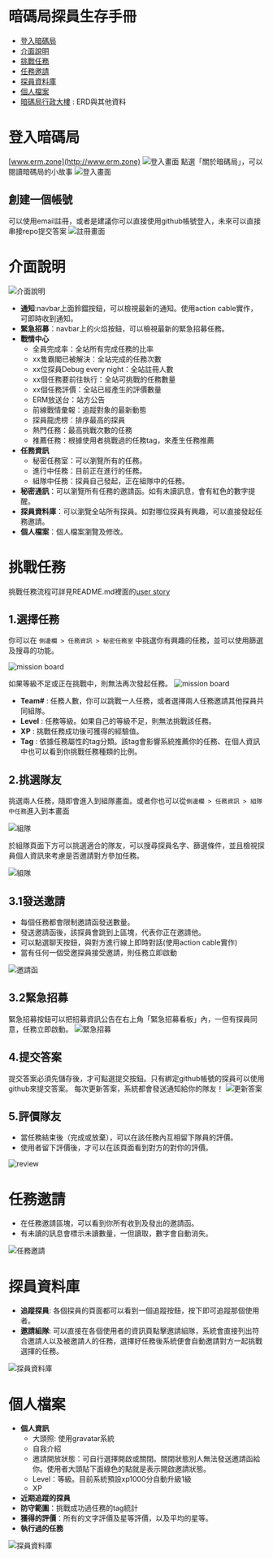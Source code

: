 # 暗碼局探員生存手冊
 * [登入暗碼局](#登入暗碼局)
 * [介面說明](#介面說明)
 * [挑戰任務](#挑戰任務)
 * [任務邀請](#任務邀請)
 * [探員資料庫](#探員資料庫)
 * [個人檔案](#個人檔案)
 * [暗碼局行政大樓](#暗碼局行政大樓) : ERD與其他資料
 
# 登入暗碼局
[www.erm.zone](http://www.erm.zone)
![登入畫面](https://github.com/max-red-egg/pic_for_web/raw/master/public_1.png)
點選「關於暗碼局」，可以閱讀暗碼局的小故事
![登入畫面](https://github.com/max-red-egg/pic_for_web/raw/master/public_2.png)

## 創建一個帳號
可以使用email註冊，或者是建議你可以直接使用github帳號登入，未來可以直接串接repo提交答案
![註冊畫面](https://github.com/max-red-egg/pic_for_web/raw/master/public_3.png)


# 介面說明
![介面說明](https://github.com/max-red-egg/pic_for_web/raw/master/interface.png)
- **通知**:navbar上面鈴鐺按鈕，可以檢視最新的通知。使用action cable實作，可即時收到通知。
- **緊急招募**：navbar上的火焰按鈕，可以檢視最新的緊急招募任務。
- **戰情中心**
   - 全員完成率：全站所有完成任務的比率
   - xx隻霸閣已被解決：全站完成的任務次數
   - xx位探員Debug every night：全站註冊人數
   - xx個任務要前往執行：全站可挑戰的任務數量
   - xx個任務評價：全站已經產生的評價數量
   - ERM放送台：站方公告
   - 前線戰情彙報：追蹤對象的最新動態
   - 探員龍虎榜：排序最高的探員
   - 熱門任務：最高挑戰次數的任務
   - 推薦任務：根據使用者挑戰過的任務tag，來產生任務推薦
- **任務資訊**
   - 秘密任務室：可以瀏覽所有的任務。
   - 進行中任務：目前正在進行的任務。
   - 組隊中任務：探員自己發起，正在組隊中的任務。
- **秘密通訊**：可以瀏覽所有任務的邀請函。如有未讀訊息，會有紅色的數字提醒。
- **探員資料庫**：可以瀏覽全站所有探員。如對哪位探員有興趣，可以直接發起任務邀請。
- **個人檔案**：個人檔案瀏覽及修改。

# 挑戰任務
挑戰任務流程可詳見README.md裡面的[user story](https://github.com/max-red-egg/ac_warcraft#user-story)
## 1.選擇任務
你可以在 `側邊欄 > 任務資訊 > 秘密任務室` 中挑選你有興趣的任務，並可以使用篩選及搜尋的功能。

![mission board](https://github.com/max-red-egg/pic_for_web/raw/master/mission_borad_1.png)

如果等級不足或正在挑戰中，則無法再次發起任務。
![mission board](https://github.com/max-red-egg/pic_for_web/raw/master/mission_board.png)
- **Team#** : 任務人數，你可以跳戰一人任務，或者選擇兩人任務邀請其他探員共同組隊。
- **Level** : 任務等級。如果自己的等級不足，則無法挑戰該任務。
- **XP** : 挑戰任務成功後可獲得的經驗值。
- **Tag** : 依據任務屬性的tag分類。該tag會影響系統推薦你的任務、在個人資訊中也可以看到你挑戰任務種類的比例。

## 2.挑選隊友
挑選兩人任務，隨即會進入到組隊畫面。或者你也可以從`側邊欄 > 任務資訊 > 組隊中任務`進入到本畫面

![組隊](https://github.com/max-red-egg/pic_for_web/raw/master/teaming_board.png)

於組隊頁面下方可以挑選適合的隊友，可以搜尋探員名字、篩選條件，並且檢視探員個人資訊來考慮是否邀請對方參加任務。

![組隊](https://github.com/max-red-egg/pic_for_web/raw/master/filter.png)

## 3.1發送邀請
- 每個任務都會限制邀請函發送數量。
- 發送邀請函後，該探員會跳到上區塊，代表你正在邀請他。
- 可以點選聊天按鈕，與對方進行線上即時對話(使用action cable實作)
- 當有任何一個受邀探員接受邀請，則任務立即啟動

![邀請函](https://github.com/max-red-egg/pic_for_web/raw/master/inivte_chat.png)




## 3.2緊急招募
緊急招募按鈕可以把招募資訊公告在右上角「緊急招募看板」內，一但有探員同意，任務立即啟動。
![緊急招募](https://github.com/max-red-egg/pic_for_web/raw/master/recruits.png)
## 4.提交答案
提交答案必須先儲存後，才可點選提交按鈕。只有綁定github帳號的探員可以使用github來提交答案。
每次更新答案，系統都會發送通知給你的隊友！
![更新答案](https://github.com/max-red-egg/pic_for_web/raw/master/answer_update.png)


## 5.評價隊友
- 當任務結束後（完成或放棄），可以在該任務內互相留下隊員的評價。
- 使用者留下評價後，才可以在該頁面看到對方的對你的評價。

![review](https://github.com/max-red-egg/pic_for_web/raw/master/review.png)

# 任務邀請
- 在任務邀請區塊，可以看到你所有收到及發出的邀請函。
- 有未讀的訊息會標示未讀數量，一但讀取，數字會自動消失。

![任務邀請](https://github.com/max-red-egg/pic_for_web/raw/master/invitation_list.png)
 
# 探員資料庫
- **追蹤探員**: 各個探員的頁面都可以看到一個追蹤按鈕，按下即可追蹤那個使用者。
- **邀請組隊**: 可以直接在各個使用者的資訊頁點擊邀請組隊，系統會直接列出符合邀請人以及被邀請人的任務，選擇好任務後系統便會自動邀請對方一起挑戰選擇的任務。

![探員資料庫](https://github.com/max-red-egg/pic_for_web/raw/master/user_list.png)
# 個人檔案
- **個人資訊**
   - 大頭照: 使用gravatar系統
   - 自我介紹
   - 邀請開放狀態：可自行選擇開啟或關閉。關閉狀態別人無法發送邀請函給你。使用者大頭貼下面綠色的點就是表示開啟邀請狀態。
   - Level：等級。目前系統預設xp1000分自動升級1級
   - XP
- **近期追蹤的探員**
- **防守範圍**：挑戰成功過任務的tag統計
- **獲得的評價**：所有的文字評價及星等評價，以及平均的星等。
- **執行過的任務**

![探員資料庫](https://github.com/max-red-egg/pic_for_web/raw/master/user_show.png)
